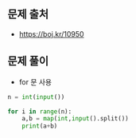 ## 문제 출처

- https://boj.kr/10950

## 문제 풀이

- for 문 사용

```python
n = int(input())

for i in range(n):
    a,b = map(int,input().split())
    print(a+b)
```
